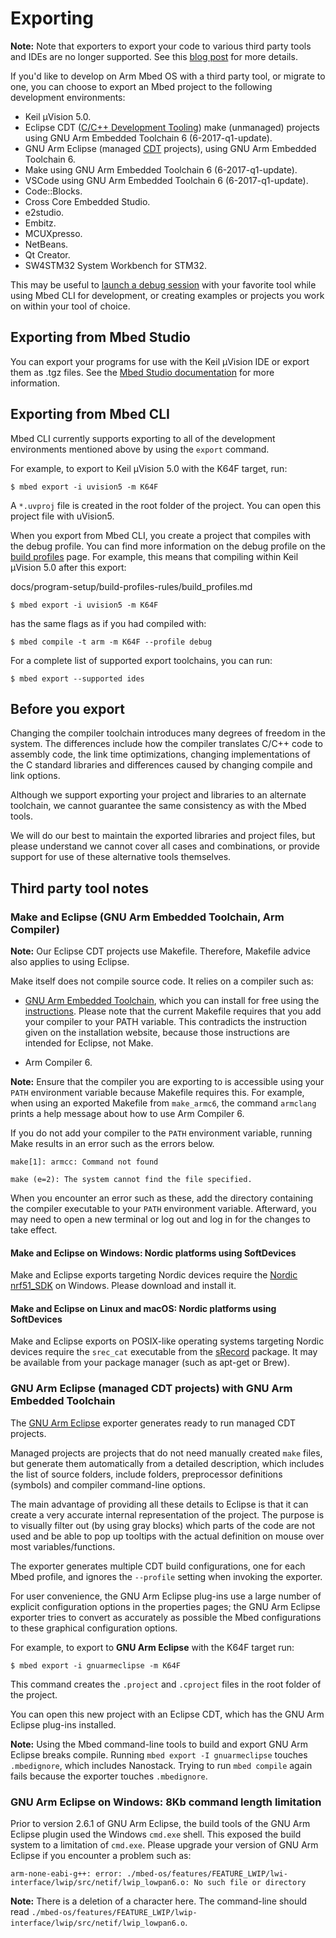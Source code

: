 # Exporting

<span class="notes">**Note:** Note that exporters to export your code to various third party tools and IDEs are no longer supported. See this [blog post](https://os.mbed.com/blog/entry/Introducing-the-new-Mbed-Tools/) for more details.</span>

If you'd like to develop on Arm Mbed OS with a third party tool, or migrate to one, you can choose to export an Mbed project to the following development environments:

- Keil µVision 5.0.
- Eclipse CDT ([C/C++ Development Tooling](https://www.eclipse.org/cdt/)) make (unmanaged) projects using GNU Arm Embedded Toolchain 6 (6-2017-q1-update).
- GNU Arm Eclipse (managed [CDT](https://www.eclipse.org/cdt/) projects), using GNU Arm Embedded Toolchain 6.
- Make using GNU Arm Embedded Toolchain 6 (6-2017-q1-update).
- VSCode using GNU Arm Embedded Toolchain 6 (6-2017-q1-update).
- Code::Blocks.
- Cross Core Embedded Studio.
- e2studio.
- Embitz.
- MCUXpresso.
- NetBeans.
- Qt Creator.
- SW4STM32 System Workbench for STM32.

This may be useful to [launch a debug session](../debug-test/index.html) with your favorite tool while using Mbed CLI for development, or creating examples or projects you work on within your tool of choice.

## Exporting from Mbed Studio

You can export your programs for use with the Keil µVision IDE or export them as .tgz files. See the [Mbed Studio documentation](https://os.mbed.com/docs/mbed-studio/current/exporting/index.html) for more information.

## Exporting from Mbed CLI

Mbed CLI currently supports exporting to all of the development environments mentioned above by using the `export` command.

For example, to export to Keil µVision 5.0 with the K64F target, run:

	$ mbed export -i uvision5 -m K64F

A `*.uvproj` file is created in the root folder of the project.
You can open this project file with uVision5.

When you export from Mbed CLI, you create a project that compiles with the debug profile. You can find more information on the debug profile on the [build profiles](../program-setup/build-profiles-and-rules.html) page. For example, this means that compiling within Keil µVision 5.0 after this export:

docs/program-setup/build-profiles-rules/build_profiles.md

    $ mbed export -i uvision5 -m K64F

has the same flags as if you had compiled with:

    $ mbed compile -t arm -m K64F --profile debug

For a complete list of supported export toolchains, you can run:

    $ mbed export --supported ides

## Before you export

Changing the compiler toolchain introduces many degrees of freedom in the system. The differences include how the compiler translates C/C++ code to assembly code, the link time optimizations, changing implementations of the C standard libraries and differences caused by changing compile and link options.

Although we support exporting your project and libraries to an alternate toolchain, we cannot guarantee the same consistency as with the Mbed tools.

We will do our best to maintain the exported libraries and project files, but please understand we cannot cover all cases and combinations, or provide support for use of these alternative tools themselves.

## Third party tool notes

### Make and Eclipse (GNU Arm Embedded Toolchain, Arm Compiler)

<span class="notes">**Note:** Our Eclipse CDT projects use Makefile. Therefore, Makefile advice also applies to using Eclipse.</span>

Make itself does not compile source code. It relies on a compiler such as:

- [GNU Arm Embedded Toolchain](https://developer.arm.com/open-source/gnu-toolchain/gnu-rm), which you can install for free using the [instructions](https://gnu-mcu-eclipse.github.io/toolchain/arm/install/). Please note that the current Makefile requires that you add your compiler to your PATH variable. This contradicts the instruction given on the installation website, because those instructions are intended for Eclipse, not Make.

- Arm Compiler 6.

<span class="notes">**Note:** Ensure that the compiler you are exporting to is accessible using your `PATH` environment variable because Makefile requires this. For example, when using an exported Makefile from `make_armc6`, the command `armclang` prints a help message about how to use Arm Compiler 6.</span>

If you do not add your compiler to the `PATH` environment variable, running Make results in an error such as the errors below.

```
make[1]: armcc: Command not found
```
```
make (e=2): The system cannot find the file specified.
```

When you encounter an error such as these, add the directory containing the compiler executable to your `PATH` environment variable. Afterward, you may need to open a new terminal or log out and log in for the changes to take effect.

#### Make and Eclipse on Windows: Nordic platforms using SoftDevices

Make and Eclipse exports targeting Nordic devices require the [Nordic nrf51_SDK](http://developer.nordicsemi.com/nRF51_SDK/nRF51_SDK_v6.x.x/nrf51_sdk_v6_1_0_b2ec2e6.msi) on Windows. Please download and install it.

#### Make and Eclipse on Linux and macOS: Nordic platforms using SoftDevices

Make and Eclipse exports on POSIX-like operating systems targeting Nordic devices require the `srec_cat` executable from the [sRecord](http://srecord.sourceforge.net) package. It may be available from your package manager (such as apt-get or Brew).

### GNU Arm Eclipse (managed CDT projects) with GNU Arm Embedded Toolchain

The [GNU Arm Eclipse](http://gnuarmeclipse.github.io) exporter generates ready to run managed CDT projects.

Managed projects are projects that do not need manually created `make` files, but generate them automatically from a detailed description, which includes the list of source folders, include folders, preprocessor definitions (symbols) and compiler command-line options.

The main advantage of providing all these details to Eclipse is that it can create a very accurate internal representation of the project. The purpose is to visually filter out (by using gray blocks) which parts of the code are not used and be able to pop up tooltips with the actual definition on mouse over most variables/functions.

The exporter generates multiple CDT build configurations, one for each Mbed profile, and ignores the `--profile` setting when invoking the exporter.

For user convenience, the GNU Arm Eclipse plug-ins use a large number of explicit configuration options in the properties pages; the GNU Arm Eclipse exporter tries to convert as accurately as possible the Mbed configurations to these graphical configuration options.

For example, to export to **GNU Arm Eclipse** with the K64F target run:

	$ mbed export -i gnuarmeclipse -m K64F

This command creates the `.project` and `.cproject` files in the root folder of the project.

You can open this new project with an Eclipse CDT, which has the GNU Arm Eclipse plug-ins installed.

<span class="notes">**Note:** Using the Mbed command-line tools to build and export GNU Arm Eclipse breaks compile. Running `mbed export -I gnuarmeclipse` touches `.mbedignore`, which includes Nanostack. Trying to run `mbed compile` again fails because the exporter touches `.mbedignore`.</span>

### GNU Arm Eclipse on Windows: 8Kb command length limitation

Prior to version 2.6.1 of GNU Arm Eclipse, the build tools of the GNU Arm Eclipse plugin used the Windows `cmd.exe` shell. This exposed the build system to a limitation of `cmd.exe`. Please upgrade your version of GNU Arm Eclipse if you encounter a problem such as:

    arm-none-eabi-g++: error: ./mbed-os/features/FEATURE_LWIP/lwi-interface/lwip/src/netif/lwip_lowpan6.o: No such file or directory

<span class="notes">**Note:** There is a deletion of a character here. The command-line should read `./mbed-os/features/FEATURE_LWIP/lwip-interface/lwip/src/netif/lwip_lowpan6.o`.</span>
